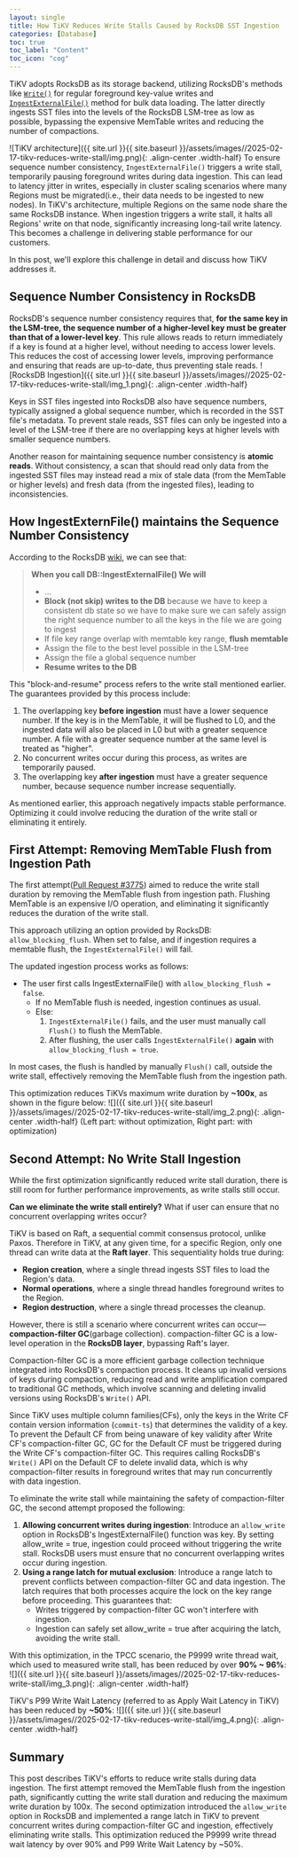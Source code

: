 ```yaml
---
layout: single 
title: How TiKV Reduces Write Stalls Caused by RocksDB SST Ingestion
categories: [Database]
toc: true
toc_label: "Content"
toc_icon: "cog"
---
```


TiKV adopts RocksDB as its storage backend, utilizing RocksDB's 
methods like [`Write()`](https://github.com/facebook/rocksdb/wiki/RocksDB-Overview#updates) for regular foreground key-value writes and [`IngestExternalFile()`](https://github.com/facebook/rocksdb/wiki/creating-and-ingesting-sst-files) method for bulk data loading. The latter directly ingests SST files into the levels of the RocksDB LSM-tree as low as possible, bypassing the expensive MemTable writes and reducing the number of compactions.


![TiKV architecture]({{ site.url }}{{ site.baseurl }}/assets/images//2025-02-17-tikv-reduces-write-stall/img.png){: .align-center .width-half}
To ensure sequence number consistency, `IngestExternalFile()` triggers a write stall, temporarily pausing foreground writes during data ingestion. This can lead to latency jitter in writes, especially in cluster scaling scenarios where many Regions must be migrated(i.e., their data needs to be ingested to new nodes). In TiKV's architecture, multiple 
Regions on the same node share the same RocksDB instance. When ingestion triggers a write stall, it halts all Regions' write on that node, significantly increasing long-tail write latency. This becomes a challenge in delivering stable performance for our customers.

In this post, we'll explore this challenge in detail and discuss how TiKV addresses it.
## Sequence Number Consistency in RocksDB
RocksDB's sequence number consistency requires that, **for the same key in the LSM-tree, the sequence number of a higher-level key must be greater than that of a lower-level key**. This rule allows reads to return immediately if a key is found at a higher level, without needing to access lower levels. This reduces the cost of accessing lower levels, improving performance and ensuring that reads are up-to-date, thus preventing stale reads.
![RocksDB Ingestion]({{ site.url }}{{ site.baseurl }}/assets/images//2025-02-17-tikv-reduces-write-stall/img_1.png){: .align-center .width-half}

Keys in SST files ingested into RocksDB also have sequence numbers, typically assigned a global sequence number, which is recorded in the SST file's metadata. To prevent stale reads, SST files can only be ingested into a level of the LSM-tree if there are no overlapping keys at higher levels with smaller sequence numbers.

Another reason for maintaining sequence number consistency is **atomic reads**. Without consistency, a scan that should read only data from the ingested SST files may instead read a mix of stale data (from the MemTable or higher levels) and fresh data (from the ingested files), leading to inconsistencies.
## How IngestExternFile() maintains the Sequence Number Consistency
According to the RocksDB [wiki](https://github.com/facebook/rocksdb/wiki/creating-and-ingesting-sst-files#what-happens-when-you-ingest-a-file), we can see that:
>**When you call DB::IngestExternalFile() We will**
>- ...
>- **Block (not skip) writes to the DB** because we have to keep a consistent db state so we have to make sure we can safely assign the right sequence number to all the keys in the file we are going to ingest
>- If file key range overlap with memtable key range, **flush memtable**
>- Assign the file to the best level possible in the LSM-tree
>- Assign the file a global sequence number
>- **Resume writes to the DB**

This "block-and-resume" process refers to the write stall mentioned earlier. The guarantees provided by this process include:
1. The overlapping key **before ingestion** must have a lower sequence number. If the key is in the MemTable, it will be flushed to L0, and the ingested data will also be placed in L0 but with a greater sequence number. A file with a greater sequence number at the same level is treated as "higher".
2. No concurrent writes occur during this process, as writes are temporarily paused.
3. The overlapping key **after ingestion** must have a greater sequence number, because sequence number increase sequentially.

As mentioned earlier, this approach negatively impacts stable performance. Optimizing it could involve reducing the duration of the write stall or eliminating it entirely.
## First Attempt: Removing MemTable Flush from Ingestion Path
The first attempt([Pull Request #3775](https://github.com/tikv/tikv/pull/3775)) aimed to reduce the write stall duration by removing the MemTable flush from ingestion path. Flushing MemTable is an expensive I/O operation, and eliminating it significantly reduces the duration of the write stall.

This approach utilizing an option provided by RocksDB: `allow_blocking_flush`. When set to false, and if ingestion requires a memtable flush, the `IngestExternalFile()` will fail.

The updated ingestion process works as follows:
- The user first calls IngestExternalFile() with `allow_blocking_flush = false`.
	- If no MemTable flush is needed, ingestion continues as usual.
	- Else:
		1. `IngestExternalFile()` fails, and the user must manually call `Flush()` to flush the MemTable.
		2. After flushing, the user calls `IngestExternalFile()` **again** with `allow_blocking_flush = true`.

In most cases, the flush is handled by manually `Flush()` call, outside the write stall, effectively removing the MemTable flush from the ingestion path. 

This optimization reduces TiKVs maximum write duration by **~100x**, as shown in the figure below:
![]({{ site.url }}{{ site.baseurl }}/assets/images//2025-02-17-tikv-reduces-write-stall/img_2.png){: .align-center .width-half}
(Left part: without optimization, Right part: with optimization)

## Second Attempt: No Write Stall Ingestion
While the first optimization significantly reduced write stall duration, there is still room for further performance improvements, as write stalls still occur.

**Can we eliminate the write stall entirely?** What if user can ensure that no concurrent overlapping writes occur?

TiKV is based on Raft, a sequential commit consensus protocol, unlike Paxos. Therefore in TiKV, at any given time, for a specific Region, only one thread can write data at the **Raft layer**. This sequentiality holds true during:

- **Region creation**, where a single thread ingests SST files to load the Region's data.
- **Normal operations**, where a single thread handles foreground writes to the Region.
- **Region destruction**, where a single thread processes the cleanup.

However, there is still a scenario where concurrent writes can occur—**compaction-filter GC**(garbage collection). compaction-filter GC is a low-level operation in the **RocksDB layer**, bypassing Raft's layer.

Compaction-filter GC is a more efficient garbage collection technique integrated into RocksDB's compaction process. It cleans up invalid versions of keys during compaction, reducing read and write amplification compared to traditional GC methods, which involve scanning and deleting invalid versions using RocksDB's `Write()` API.

Since TiKV uses multiple column families(CFs), only the keys in the Write CF contain version information (`commit-ts`) that determines the validity of a key. To prevent the Default CF from being unaware of key validity after Write CF's compaction-filter GC, GC for the Default CF must be triggered during the Write CF's compaction-filter GC. This requires calling RocksDB's `Write()` API on the Default CF to delete invalid data, which is why compaction-filter results in foreground writes that may run concurrently with data ingestion.

To eliminate the write stall while maintaining the safety of compaction-filter GC, the second attempt proposed the following:
1. **Allowing concurrent writes during ingestion**: Introduce an `allow_write` option in RocksDB's IngestExternalFile() function was key. By setting allow_write = true, ingestion could proceed without triggering the write stall. RocksDB users must ensure that no concurrent overlapping writes occur during ingestion.
2. **Using a range latch for mutual exclusion**: Introduce a range latch to prevent conflicts between compaction-filter GC and data ingestion. The latch requires that both processes acquire the lock on the key range before proceeding. This guarantees that:
	- Writes triggered by compaction-filter GC won't interfere with ingestion.
	- Ingestion can safely set allow_write = true after acquiring the latch, avoiding the write stall.

With this optimization, in the TPCC scenario, the P9999 write thread wait, which used to measured write stall, has been reduced by over **90% ~ 96%**:
![]({{ site.url }}{{ site.baseurl }}/assets/images//2025-02-17-tikv-reduces-write-stall/img_3.png){: .align-center .width-half}


TiKV's P99 Write Wait Latency (referred to as Apply Wait Latency in TiKV) has been reduced by **~50%**:
![]({{ site.url }}{{ site.baseurl }}/assets/images//2025-02-17-tikv-reduces-write-stall/img_4.png){: .align-center .width-half}

## Summary
This post describes TiKV's efforts to reduce write stalls during data ingestion. The first attempt removed the MemTable flush from the ingestion path, significantly cutting the write stall duration and reducing the maximum write duration by 100x. The second optimization introduced the `allow_write` option in RocksDB and implemented a range latch in TiKV to prevent concurrent writes during compaction-filter GC and ingestion, effectively eliminating write stalls. This optimization reduced the P9999 write thread wait latency by over 90% and P99 Write Wait Latency by ~50%.